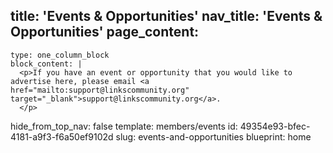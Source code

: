 title: 'Events & Opportunities'
nav_title: 'Events & Opportunities'
page_content:
  -
    type: one_column_block
    block_content: |
      <p>If you have an event or opportunity that you would like to advertise here, please email <a href="mailto:support@linkscommunity.org" target="_blank">support@linkscommunity.org</a>.
      </p>
hide_from_top_nav: false
template: members/events
id: 49354e93-bfec-4181-a9f3-f6a50ef9102d
slug: events-and-opportunities
blueprint: home
